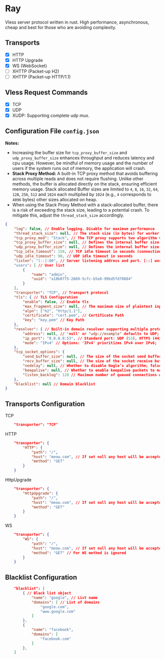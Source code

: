 # Ray

Vless server protocol written in rust. High performance, asynchronous, cheap and best for those who are avoiding complexity.

## Transports

- [x] HTTP
- [x] HTTP Upgrade
- [x] WS (WebSocket)
- [ ] XHTTP (Packet-up H2)
- [ ] XHTTP (Packet-up HTTP/1.1)

## Vless Request Commands

- [x] TCP
- [x] UDP
- [x] XUDP: Supporting complete udp mux.

## Configuration File `config.json`

**Notes:**

- Increasing the buffer size for `tcp_proxy_buffer_size` and `udp_proxy_buffer_size` enhances throughput and reduces latency and cpu usage. However, be mindful of memory usage and the number of users if the system runs out of memory, the application will crash.
- **Stack Proxy Method:** A built-in TCP proxy method that avoids buffering across multiple reads and does not require flushing. Unlike other methods, the buffer is allocated directly on the stack, ensuring efficient memory usage. Stack allocated Buffer sizes are limited to `4`, `8`, `16`, `32`, `64`, `128`, `256`, `512` and `1024` each multiplied by `1024` (e.g., `4` corresponds to `4096` bytes) other sizes allocated on heap.
- When using the Stack Proxy Method with a stack-allocated buffer, there is a risk of exceeding the stack size, leading to a potential crash. To mitigate this, adjust the `thread_stack_size` accordingly.

```json
{
    "log": false, // Enable logging. Disable for maximum performance
    "thread_stack_size": null, // The stack size (in bytes) for worker threads. The default stack size for spawned threads is 2 MiB. The actual stack size may be greater than this value if the platform specifies minimal stack size.
    "tcp_proxy_mod": "Stack", // The TCP proxy supports two algorithm variants: `Stack` and `Buffer`. The `Buffer` algorithm accumulates multiple incoming readings before processing, improving efficiency but potentially introducing slight latency. Conversely, the `Stack` algorithm processes data immediately upon arrival, minimizing delay.
    "tcp_proxy_buffer_size": null, // Defines the internal buffer size for the TCP proxy. If set to null, the buffer size defaults to 8KB. Unit is Kb.
    "udp_proxy_buffer_size": null, // Defines the internal buffer size for the UDP proxy. If set to null, the buffer size defaults to 8KB. Unit is Kb.
    "tcp_idle_timeout": 150, // TCP idle timeout in seconds (connection closes after 300 seconds of inactivity)
    "udp_idle_timeout": 90, // UDP idle timeout in seconds
    "listen": "[::]:80", // Server listening address and port. [::] works for both ipv4 and ipv6 in linux (dual stack).
    "users": [ // User list
        {
            "name": "admin",
            "uuid": "a18b0775-2669-5cfc-b5e8-99bd5fd70884"
        }
    ],
    "transporter": "TCP", // Transport protocol
    "tls": { // TLS Configuration
        "enable": false, // Enable tls
        "max_fragment_size": null, // The maximum size of plaintext input to be emitted in a single TLS record. A value of null is equivalent to the TLS maximum of 16 kB.
        "alpn": ["h2", "http/1.1"],
        "certificate": "cert.pem", // Certificate Path
        "key": "key.pem" // Key Path
    },
    "resolver": { // Built-in domain resolver supporting multiple protocols: udp, https, h3, tls, and quic
        "address": null, // 'null' or "udp://example" defaults to UDP; for other protocols, use: "https://dns.google", "h3://dns.google", "tls://dns.google"
        "ip_port": "8.8.8.8:53", // Standard port: UDP (53), HTTPS (443), TLS/QUIC (853)
        "mode": "IPv4" // Options: 'IPv4' prioritizes IPv4 over IPv6; 'IPv6' prioritizes IPv6 over IPv4
    },
    "tcp_socket_options": {
        "send_buffer_size": null, // The size of the socket send buffer, if set; null means default system size
        "recv_buffer_size": null, // The size of the socket receive buffer, if set; null means default system size
        "nodelay": null, // Whether to disable Nagle’s algorithm; false means packets may be buffered for efficiency
        "keepalive": null, // Whether to enable keepalive packets to maintain connection activity
        "listen_backlog": 128 // Maximum number of queued connections waiting to be accepted
    },
    "blacklist": null // Domain blacklist
}
```

## Transports Configuration

TCP

```json
    "transporter": "TCP"
```

HTTP

```json
    "transporter": {
        "HTTP": {
            "path": "/",
            "host": "meow.com", // If set null any host will be accepted
            "method": "GET"
        }
    }
```

HttpUpgrade

```json
    "transporter": {
        "HttpUpgrade": {
            "path": "/",
            "host": "meow.com", // If set null any host will be accepted
            "method": "GET"
        }
    }
```

WS

```json
    "transporter": {
        "WS": {
            "path": "/",
            "host": "meow.com", // If set null any host will be accepted
            "method": "GET" // For WS method is ignored
        }
    }
```

## Blacklist Configuration

```json
    "blacklist": [
        { // Black list object
            "name": "google", // List name
            "domains": [ // List of domains
                "google.com",
                "www.google.com"
            ]
        },
        {
            "name": "facebook",
            "domains": [
                "facebook.com"
            ]
        },
    ]
```
